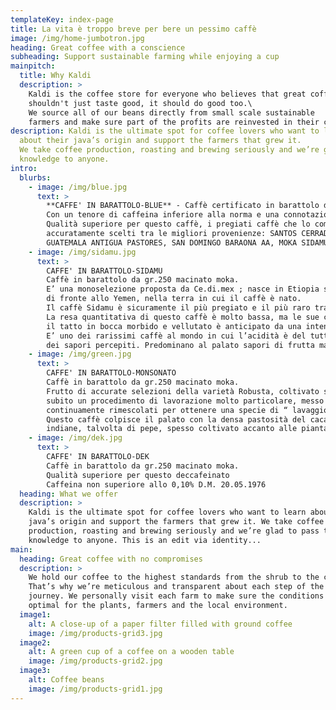 ```yaml
---
templateKey: index-page
title: La vita è troppo breve per bere un pessimo caffè
image: /img/home-jumbotron.jpg
heading: Great coffee with a conscience
subheading: Support sustainable farming while enjoying a cup
mainpitch:
  title: Why Kaldi
  description: >
    Kaldi is the coffee store for everyone who believes that great coffee
    shouldn't just taste good, it should do good too.\
    We source all of our beans directly from small scale sustainable 
    farmers and make sure part of the profits are reinvested in their communities.
description: Kaldi is the ultimate spot for coffee lovers who want to learn
  about their java’s origin and support the farmers that grew it.
  We take coffee production, roasting and brewing seriously and we’re glad to pass that
  knowledge to anyone.
intro:
  blurbs:
    - image: /img/blue.jpg
      text: >
        **CAFFE' IN BARATTOLO-BLUE** - Caffè certificato in barattolo da gr.250 macinato moka.
        Con un tenore di caffeina inferiore alla norma e una connotazione dolce e accuratamente aromatica.
        Qualità superiore per questo caffè, i pregiati caffè che lo compongono sono 
        accuratamente scelti tra le migliori provenienze: SANTOS CERRADO, COLUMBIA EXCELSO,
        GUATEMALA ANTIGUA PASTORES, SAN DOMINGO BARAONA AA, MOKA SIDAMU.
    - image: /img/sidamu.jpg
      text: >
        CAFFE' IN BARATTOLO-SIDAMU
        Caffè in barattolo da gr.250 macinato moka.
        E’ una monoselezione proposta da Ce.di.mex ; nasce in Etiopia sugli altopiani del corno d’Africa, 
        di fronte allo Yemen, nella terra in cui il caffè è nato.
        Il caffè Sidamu è sicuramente il più pregiato e il più raro tra gli arabici di questa terra.
        La resa quantitativa di questo caffè è molto bassa, ma le sue caratteristiche ne fanno un grande Cru; 
        il tatto in bocca morbido e vellutato è anticipato da una intensità di profumi fuori dal comune.
        E’ uno dei rarissimi caffè al mondo in cui l’acidità è del tutto assente dal panorama 
        dei sapori percepiti. Predominano al palato sapori di frutta matura, albicocca e mango, cannella e spezie.
    - image: /img/green.jpg
      text: >
        CAFFE' IN BARATTOLO-MONSONATO
        Caffè in barattolo da gr.250 macinato moka.
        Frutto di accurate selezioni della varietà Robusta, coltivato sin dal 1600 sulle montagne occidentali dell’india del sud, questo caffè ha 
        subito un procedimento di lavorazione molto particolare, messo in sacchi semivuoti, vengono esposti all’umidità dei venti monsonici e 
        continuamente rimescolati per ottenere una specie di “ lavaggio naturale “ che lo rendono uno dei robusta migliori al mondo.
        Questo caffè colpisce il palato con la densa pastosità del cacao, ed il ricordo dei profumi d’incenso,di legno di sandalo e spezie 
        indiane, talvolta di pepe, spesso coltivato accanto alle piantagioni di caffè. Un’essenza orientale tra i grandi caffè.
    - image: /img/dek.jpg
      text: >
        CAFFE' IN BARATTOLO-DEK
        Caffè in barattolo da gr.250 macinato moka.
        Qualità superiore per questo deccafeinato
        Caffeina non superiore allo 0,10% D.M. 20.05.1976
  heading: What we offer
  description: >
    Kaldi is the ultimate spot for coffee lovers who want to learn about their
    java’s origin and support the farmers that grew it. We take coffee
    production, roasting and brewing seriously and we’re glad to pass that
    knowledge to anyone. This is an edit via identity...
main:
  heading: Great coffee with no compromises
  description: >
    We hold our coffee to the highest standards from the shrub to the cup.
    That’s why we’re meticulous and transparent about each step of the coffee’s
    journey. We personally visit each farm to make sure the conditions are
    optimal for the plants, farmers and the local environment.
  image1:
    alt: A close-up of a paper filter filled with ground coffee
    image: /img/products-grid3.jpg
  image2:
    alt: A green cup of a coffee on a wooden table
    image: /img/products-grid2.jpg
  image3:
    alt: Coffee beans
    image: /img/products-grid1.jpg
---
```

